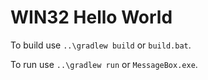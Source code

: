 # WIN32 Hello World

To build use `..\gradlew build` or `build.bat`.

To run use `..\gradlew run` or `MessageBox.exe`.
